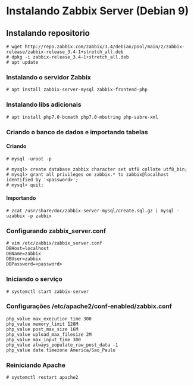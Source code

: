 # Instalando Zabbix Server (Debian 9)

## Instalando repositorio

```
# wget http://repo.zabbix.com/zabbix/3.4/debian/pool/main/z/zabbix-release/zabbix-release_3.4-1+stretch_all.deb
# dpkg -i zabbix-release_3.4-1+stretch_all.deb
# apt update
```

### Instalando o servidor Zabbix

```# apt install zabbix-server-mysql zabbix-frontend-php```

### Instalando libs adicionais

```# apt install php7.0-bcmath php7.0-mbstring php-sabre-xml```

### Criando o banco de dados e importando tabelas

#### Criando
```# mysql -uroot -p```
``` 
# mysql> create database zabbix character set utf8 collate utf8_bin;
# mysql> grant all privileges on zabbix.* to zabbix@localhost identified by '<password>';
# mysql> quit;
```

#### Importando
```# zcat /usr/share/doc/zabbix-server-mysql/create.sql.gz | mysql -uzabbix -p zabbix```

### Configurando zabbix_server.conf

```
# vim /etc/zabbix/zabbix_server.conf
DBHost=localhost
DBName=zabbix
DBUser=zabbix
DBPassword=<password>
```
### Iniciando o serviço

```# systemctl start zabbix-server```

### Configurações /etc/apache2/conf-enabled/zabbix.conf
```
php_value max_execution_time 300
php_value memory_limit 128M
php_value post_max_size 16M
php_value upload_max_filesize 2M
php_value max_input_time 300
php_value always_populate_raw_post_data -1
php_value date.timezone America/Sao_Paulo
```

### Reiniciando Apache
```# systemctl restart apache2```
